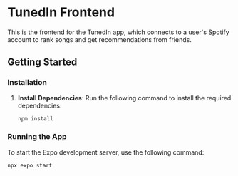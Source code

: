 # TunedIn Frontend

This is the frontend for the TunedIn app, which connects to a user's Spotify account to rank songs and get recommendations from friends.

## Getting Started



### Installation

1. **Install Dependencies**:
   Run the following command to install the required dependencies:
    ```bash
    npm install
    ```

### Running the App

To start the Expo development server, use the following command:

```bash
npx expo start
